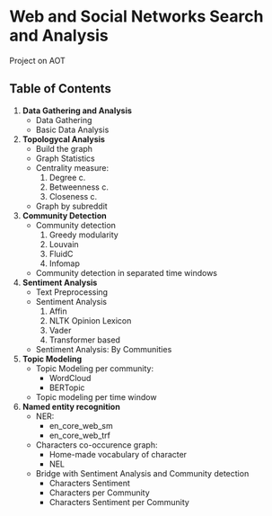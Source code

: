 # Web and Social Networks Search and Analysis

Project on AOT

## Table of Contents

1. **Data Gathering and Analysis**
   - Data Gathering
   - Basic Data Analysis
2. **Topologycal Analysis**
   - Build the graph
   - Graph Statistics
   - Centrality measure:
     1. Degree c.
     2. Betweenness c.
     3. Closeness c.
   - Graph by subreddit
3. **Community Detection**
   - Community detection
     1. Greedy modularity
     2. Louvain
     3. FluidC
     4. Infomap
   - Community detection in separated time windows
4. **Sentiment Analysis**
   - Text Preprocessing
   - Sentiment Analysis
     1. Affin
     2. NLTK Opinion Lexicon
     3. Vader
     4. Transformer based
   - Sentiment Analysis: By Communities
5. **Topic Modeling**
   - Topic Modeling per community:
     - WordCloud
     - BERTopic
   - Topic modeling per time window
6. **Named entity recognition**
   - NER:
     - en_core_web_sm
     - en_core_web_trf
   - Characters co-occurence graph:
     - Home-made vocabulary of character
     - NEL
   - Bridge with Sentiment Analysis and Community detection
     - Characters Sentiment
     - Characters per Community
     - Characters Sentiment per Community
